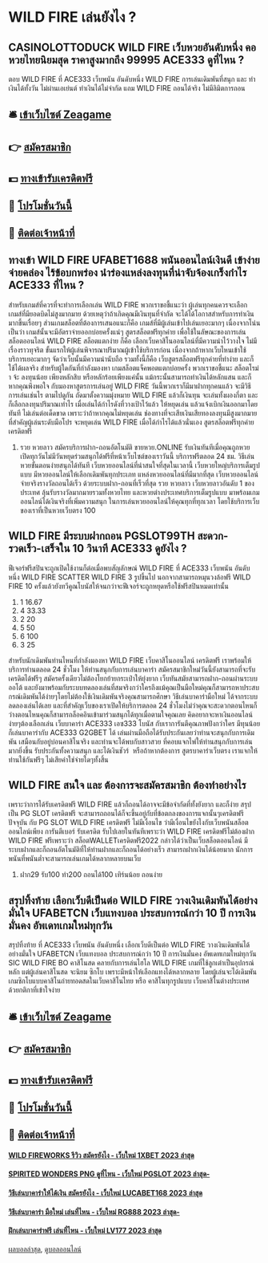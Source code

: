 # WILD FIRE เล่นยังไง ?
## CASINOLOTTODUCK WILD FIRE เว็บหวยอันดับหนึ่ง คอหวยไทยนิยมสุด ราคาสูงมากถึง 99995 ACE333 ดูที่ไหน ?
ตอบ WILD FIRE ที่ ACE333 เว็บพนัน อันดับหนึ่ง WILD FIRE การเล่นเดิมพันที่สนุก และ ทำเงินได้ทั้งวัน ไม่ผ่านเอเย่นต์ ทำเงินได้ไม่จำกัด แถม WILD FIRE ถอนได้จริง ไม่มีลิมิตการถอน

## 🛎 [เข้าเว็บไซต์ Zeagame](https://bit.ly/3SdLNi2)
## 👉 [สมัครสมาชิก](https://bit.ly/3SdLNi2)
## 💵 [ทางเข้ารับเครดิตฟรี](https://bit.ly/3dyRKHj)
## 👑 [โปรโมชั่นวันนี้](https://bit.ly/3dyRKHj)
## 📱 [ติดต่อเจ้าหน้าที่](https://bit.ly/3dyRKHj)

## ทางเข้า WILD FIRE UFABET1688 พนันออนไลน์เงินดี เข้าง่าย จ่ายคล่อง ไร้ข้อบกพร่อง นำร่องแหล่งลงทุนที่น่าจับจ้องเกร็งกำไร ACE333 ที่ไหน ?
สำหรับเกมส์ที่ควรที่จะทำการเลือกเล่น WILD FIRE พวกเราขอชี้แนะว่า ผู้เล่นทุกคนควรจะเลือกเกมส์ที่มียอดบิดไม่สูงมากมาย ด้วยเหตุว่าถ้าเกิดคุณมีเงินทุนที่จำกัด จะได้ได้โอกาสสำหรับการทำเงินมากขึ้นเรื่อยๆ ส่วนเกมสล็อตที่ต้องการเสนอแนะก็คือ เกมส์ที่มีผู้เล่นเข้าไปเล่นเยอะมากๆ เนื่องจากโน่นเป็นว่า เกมส์นั้นจะมีอัตราจ่ายออกบ่อยครั้งแน่ๆ
สูตรสล็อตฟรีทุกค่าย เพื่อใช้ในลัษณะของการเล่นสล็อตออนไลน์ WILD FIRE สล็อตแตกง่าย ก็คือ เลือกเว็บคาสิโนออนไลน์ที่มีความน่าไว้วางใจ ไม่มีเรื่องราวทุจริต ขั้นแรกให้ผู้เล่นพิจารณาปริมาณผู้เข้าใช้บริการก่อน เนื่องจากถ้าหากเว็บไหนเข้าใช้บริการเยอะมากๆ จัดว่าเว็บนั้นมีความน่านับถือ
รวมทั้งนี้ก็คือ เว็บสูตรสล็อตฟรีทุกค่ายที่ทำง่าย และก็ใช้ได้ผลจริง สำหรับผู้ใดกันที่กำลังมองหา เกมสล็อตแจ็คพอตแตกบ่อยครั้ง พวกเราขอชี้แนะ สล็อตโรม่า จ้ะ ลงทุนน้อย เพียงหลักสิบ หรือหลักร้อยเพียงแค่นั้น แม้กระนั้นสามารถทำเงินได้หลักแสน และก็หากคุณพึงพอใจ กับมองหาสูตรการเล่นอยู่ WILD FIRE วันนี้พวกเราก็มีมาฝากทุกคนแล้ว จะมีวิธีการเล่นเช่นไร ตามไปดูกัน
ถัดมาตั้งความมุ่งหมาย WILD FIRE แล้วก็เงินทุน จะเล่นทั้งผองกี่ตา และก็เลือกลงทุนปริมาณเท่าไร เมื่อเล่นได้กำไรดังที่วางเป้าไว้แล้ว ให้หยุดเล่น แล้วแจ้งเบิกเงินออกมาโดยทันที ไม่เล่นต่อเด็ดขาด เพราะว่าถ้าหากคุณไม่หยุดเล่น ช่องทางที่จะเสียเงินเสียทองลงทุนมีสูงมากมาย ที่สำคัญผู้เล่นระดับมือโปร จะหยุดเล่น WILD FIRE เมื่อได้กำไรได้แล้วนั่นเอง สูตรสล็อตฟรีทุกค่ายเครดิตฟรี
1. รวย หวยลาว สมัครบริการฝาก-ถอนอัตโนมัติ ขายหวย.ONLINE รับเงินทันทีเมื่อคุณถูกหวย เปิดทุกวันไม่มีวันหยุดร่วมสนุกได้ฟรีที่หน้าเว็บไซต์ของเราวันนี้ บริการฟรีตลอด 24 ชม. วิธีเล่นหวยขั้นตอนง่ายสนุกได้ทันที เว็บหวยออนไลน์ที่น่าสนใจที่สุดในเวลานี้ เว็บหวยใหญ่บริการเต็มรูปแบบ มีหวยออนไลน์ให้เลือกเดิมพันทุกประเภท แหล่งหวยออนไลน์ที่มีมากที่สุด เว็บหวยออนไลน์ จ่ายจริงรางวัลถอนได้เร็ว ด้วยระบบฝาก-ถอนที่เร็วที่สุด รวย หวยลาว เว็บหวยลาวอันดับ 1 ของประเทศ ลุ้นรับรางวัลมากมายรวมทั้งหวยไทย และหวยต่างประเทศบริการเต็มรูปแบบ มาพร้อมเกมออนไลน์ได้เงินจริงที่เพิ่มความสนุก ในการเล่นหวยออนไลน์ให้คุณทุกที่ทุกเวลา โดยใช้บริการเว็บของเราที่เป็นหวยเว็บตรง 100

## WILD FIRE มีระบบฝากถอน PGSLOT99TH สะดวก-รวดเร็ว-เสร็จใน 10 วินาที ACE333 ดูยังไง ?
ฟีเจอร์ฟรีสปินจะถูกเปิดใช้งานก็ต่อเมื่อพบสัญลักษณ์ WILD FIRE ที่ ACE333 เว็บพนัน อันดับหนึ่ง WILD FIRE SCATTER WILD FIRE 3 รูปขึ้นไป นอกจากสามารถหมุนวงล้อฟรี WILD FIRE 10 ครั้งแล้วยังทวีคูณโบนัสให้จนกว่าจะฟีเจอร์จะถูกหยุดหรือใช้ฟรีสปินหมดเท่านั้น
1. 1 16.67
2. 4 33.33
3. 2 20
4. 5 50
5. 6 100
6. 3 25

สำหรับนักเดิมพันท่านไหนที่กำลังมองหา WILD FIRE เว็บคาสิโนออนไลน์ เครดิตฟรี เราพร้อมให้บริการท่านตลอด 24 ชั่วโมง ให้ท่านสนุกกับการเล่นบาคาร่า สมัครสมาชิกใหม่วันนี้ยังสามารถที่จะรับเครดิตได้ฟรีๆ สมัครครั้งเดียวไม่ต้องโยกย้ายกระเป๋าให้ยุ่งยาก เว็บทันสมัยสามารถฝาก-ถอนผ่านระบบออโต้ และยังมาพร้อมกับระบบทดลองเล่นที่สมจริงกว่าใครถึงแม้คุณเป็นมือใหม่คุณก็สามารถหาประสบกรณ์เดิมพันได้ง่ายๆโดยไม่ต้องใช้เงินเดิมพันจริงคุณสามารถศึกษา วิธีเล่นบาคาร่ามือใหม่ ได้จากระบบลดลองเล่นได้เลย และที่สำคัญเว็บของเราเปิดให้บริการตลอด 24 ชั่วโมงไม่ว่าคุณจะสะดวกตอนไหนก็ว่างตอนไหนคุณก็สามารถล็อคอินเข้ามาร่วมสนุกได้ทุกเมื่อตามใจคุณเลย คิดอยากจะหาเงินออนไลน์ง่ายๆต้องเลือกเล่น เว็บบาคาร่า ACE333 เอซ333 โบนัส กับเราการันตีคุณภาพปังกว่าใคร มีทุนน้อยก็เล่นบาคาร่ากับ ACE333 G2GBET ได้ เล่นผ่านมือถือได้รับประกันเลยว่าท่านจะสนุกกับการเดิมพัน เสมือนกับอยู่บ่อนคาสิโนจริง และท่านจะได้พบกับสาวสวย ที่คอบแจกไพ่ให้ท่านสนุกกับการเล่นมากยิ่งขึ้น รับประกันทั้งความสนุก และได้เงินชัวร์  หรือถ้าหากต้องการ สูตรบาคาร่าเว็บตรง เราแจกให้ท่านใช้กันฟรีๆ ไม่เสียค่าใช่จ่ายใดๆทั้งสิ้น

## WILD FIRE สนใจ และ ต้องการจะสมัครสมาชิก ต้องทำอย่างไร
เพราะว่าการได้รับเครดิตฟรี WILD FIRE แล้วก็ถอนได้อาจจะมีข้อจำกัดที่ทั้งยังยาก และก็ง่าย สรุปเป็น PG SLOT เครดิตฟรี จะสามารถถอนได้ก็จะขึ้นอยู่กับที่ข้อตกลงของการแจกนั้นๆเครดิตฟรีปัจจุบัน กับ PG SLOT WILD FIRE เครดิตฟรี ไม่มีเงื่อนไข ว่ามีเงื่อนไขยังไงกับเว็บพนันสล็อตออนไลน์เพียง การันตีเบอร์ รับเครดิต รับไปเลยในทันทีเพราะว่า WILD FIRE เครดิตฟรีไม่ต้องฝาก WILD FIRE ฟรีเพราะว่า สล็อตWALLETเครดิตฟรี2022 กล่าวได้ว่าเป็นเว็บสล็อตออนไลน์ มีระบบฝากและก็ถอนอัตโนมัติที่ให้ท่านฝากและก็ถอนได้อย่างเร็ว สามารถฝากเงินได้น้อยมาก นักการพนันที่พนันต่ำจะสามารถเล่นเกมได้หลากหลายบนเว็บ
1. ฝาก29 รับ100 ทํา200 ถอนได้100 เทิร์นน้อย ถอนง่าย

## สรุปทิ้งท้าย เลือกเว็บดีเป็นต่อ WILD FIRE วางเงินเดิมพันได้อย่างมั่นใจ UFABETCN เว็บแทงบอล ประสบการณ์กว่า 10 ปี การเงินมั่นคง อัพเดทเกมใหม่ทุกวัน
สรุปทิ้งท้าย ที่ ACE333 เว็บพนัน อันดับหนึ่ง เลือกเว็บดีเป็นต่อ WILD FIRE วางเงินเดิมพันได้อย่างมั่นใจ UFABETCN เว็บแทงบอล ประสบการณ์กว่า 10 ปี การเงินมั่นคง อัพเดทเกมใหม่ทุกวัน SIC WILD FIRE BO คาสิโนสด คลายกับการเล่นไฮโล WILD FIRE เกมที่ใช้ลูกเต๋าเป็นอุปกรณ์หลัก แต่ผู้เล่นคาสิโนสด จะนิยม ซิกโบ เพราะมีหน้าให้เลือกแทงได้หลากหลาย โดยผู้เล่นจะได้เดิมพันเกมซิกโบแบบคาสิโนถ่ายทอดสดในเว็บคาสิโนไทย หรือ คาสิโนทุกรูปแบบ เว็บคาสิโนต่างประเทศ ด้วยกติกาที่เข้าใจง่าย

## 🛎 [เข้าเว็บไซต์ Zeagame](https://bit.ly/3SdLNi2)
## 👉 [สมัครสมาชิก](https://bit.ly/3SdLNi2)
## 💵 [ทางเข้ารับเครดิตฟรี](https://bit.ly/3dyRKHj)
## 👑 [โปรโมชั่นวันนี้](https://bit.ly/3dyRKHj)
## 📱 [ติดต่อเจ้าหน้าที่](https://bit.ly/3dyRKHj)

#### [WILD FIREWORKS รีวิว สมัครยังไง - เว็บใหม่ 1XBET 2023 ล่าสุด](https://atom.io/themes/wild%20fireworks%20รีวิว%20สมัครยังไง%20-%20เว็บใหม่%201xbet%202023%20ล่าสุด)
#### [SPIRITED WONDERS PNG ดูที่ไหน - เว็บใหม่ PGSLOT 2023 ล่าสุด-](https://atom.io/themes/spirited%20wonders%20png%20ดูที่ไหน%20-%20เว็บใหม่%20pgslot%202023%20ล่าสุด-)
#### [วิธีเล่นบาคาร่าให้ได้เงิน สมัครยังไง - เว็บใหม่ LUCABET168 2023 ล่าสุด](https://atom.io/themes/วิธีเล่นบาคาร่าให้ได้เงิน%20สมัครยังไง%20-%20เว็บใหม่%20lucabet168%202023%20ล่าสุด)
#### [วิธีเล่นบาคาร่า มือใหม่ เล่นที่ไหน - เว็บใหม่ RG888 2023 ล่าสุด-](https://atom.io/themes/วิธีเล่นบาคาร่า%20มือใหม่%20เล่นที่ไหน%20-%20เว็บใหม่%20rg888%202023%20ล่าสุด-)
#### [ฝึกเล่นบาคาร่าฟรี เล่นที่ไหน - เว็บใหม่ LV177 2023 ล่าสุด](https://atom.io/themes/ฝึกเล่นบาคาร่าฟรี%20เล่นที่ไหน%20-%20เว็บใหม่%20lv177%202023%20ล่าสุด)

[ผลบอลล่าสุด](https://siamsport.tv "ผลบอลล่าสุด"), [ดูบอลออนไลน์](https://siamsport.tv/ดูบอลสด "ดูบอลออนไลน์")